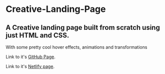 # Creative-Landing-Page

## A Creative landing page built from scratch using just HTML and CSS.
With some pretty cool hover effects, animations and transformations


Link to it's [GitHub Page](https://davehert.github.io/Creative-Landing-Page/).

Link to it's [Netlify page](https://creativelandingpage.netlify.app/).
